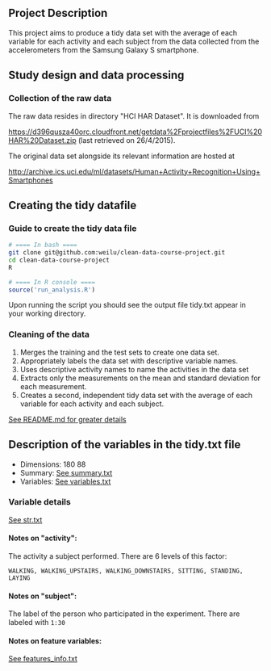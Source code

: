 ## Project Description

This project aims to produce a tidy data set with the average of each variable for each activity and each subject from the data collected from the accelerometers from the Samsung Galaxy S smartphone.

## Study design and data processing

### Collection of the raw data

The raw data resides in directory "HCI HAR Dataset". It is downloaded from

https://d396qusza40orc.cloudfront.net/getdata%2Fprojectfiles%2FUCI%20HAR%20Dataset.zip (last retrieved on 26/4/2015).

The original data set alongside its relevant information are hosted at

http://archive.ics.uci.edu/ml/datasets/Human+Activity+Recognition+Using+Smartphones

## Creating the tidy datafile

### Guide to create the tidy data file

```bash
# ==== In bash ====
git clone git@github.com:weilu/clean-data-course-project.git
cd clean-data-course-project
R
```

```R
# ==== In R console ====
source('run_analysis.R')
```

Upon running the script you should see the output file tidy.txt appear in your working directory.

### Cleaning of the data

1. Merges the training and the test sets to create one data set.
2. Appropriately labels the data set with descriptive variable names.
3. Uses descriptive activity names to name the activities in the data set
4. Extracts only the measurements on the mean and standard deviation for each measurement.
5. Creates a second, independent tidy data set with the average of each variable for each activity and each subject.

[See README.md for greater details](https://github.com/weilu/clean-data-course-project/blob/master/README.md)

## Description of the variables in the tidy.txt file

- Dimensions: 180 88
- Summary: [See summary.txt](https://github.com/weilu/clean-data-course-project/blob/master/summary.txt)
- Variables: [See variables.txt](https://github.com/weilu/clean-data-course-project/blob/master/variables.txt)

### Variable details
[See str.txt](https://github.com/weilu/clean-data-course-project/blob/master/str.txt)

#### Notes on "activity":

The activity a subject performed. There are 6 levels of this factor:

    WALKING, WALKING_UPSTAIRS, WALKING_DOWNSTAIRS, SITTING, STANDING, LAYING

#### Notes on "subject":

The label of the person who participated in the experiment. There are labeled with `1:30`

#### Notes on feature variables:

[See features_info.txt](https://github.com/weilu/clean-data-course-project/blob/master/UCI%20HAR%20Dataset/features_info.txt)

